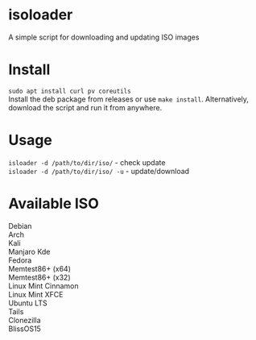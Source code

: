 # isoloader
A simple script for downloading and updating ISO images

# Install
`sudo apt install curl pv coreutils` <br>
Install the deb package from releases or use `make install`. Alternatively, download the script and run it from anywhere.

# Usage
`isloader -d /path/to/dir/iso/` - check update<br>
`isloader -d /path/to/dir/iso/ -u` - update/download

# Available ISO
Debian <br>
Arch <br>
Kali <br>
Manjaro Kde <br>
Fedora <br>
Memtest86+ (x64) <br>
Memtest86+ (x32) <br>
Linux Mint Cinnamon <br>
Linux Mint XFCE <br>
Ubuntu LTS <br>
Tails <br>
Clonezilla <br>
BlissOS15 <br>
